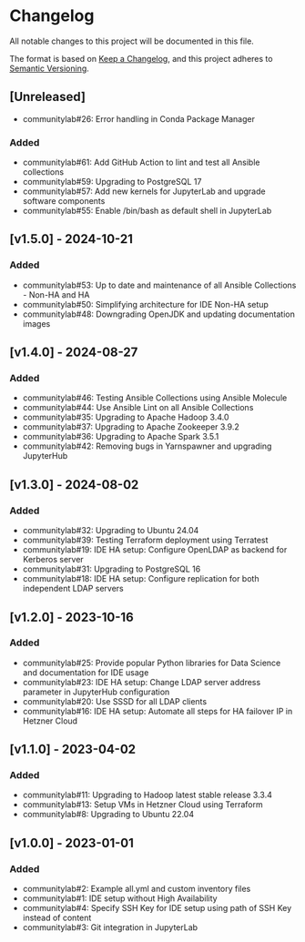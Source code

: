 # Changelog

All notable changes to this project will be documented in this file.

The format is based on [Keep a Changelog](https://keepachangelog.com/en/1.0.0/),
and this project adheres to [Semantic Versioning](https://semver.org/spec/v2.0.0.html).

## [Unreleased]

- communitylab#26: Error handling in Conda Package Manager

### Added

- communitylab#61: Add GitHub Action to lint and test all Ansible collections
- communitylab#59: Upgrading to PostgreSQL 17
- communitylab#57: Add new kernels for JupyterLab and upgrade software components
- communitylab#55: Enable /bin/bash as default shell in JupyterLab

## [v1.5.0] - 2024-10-21

### Added

- communitylab#53: Up to date and maintenance of all Ansible Collections - Non-HA and HA
- communitylab#50: Simplifying architecture for IDE Non-HA setup
- communitylab#48: Downgrading OpenJDK and updating documentation images

## [v1.4.0] - 2024-08-27

### Added

- communitylab#46: Testing Ansible Collections using Ansible Molecule
- communitylab#44: Use Ansible Lint on all Ansible Collections
- communitylab#35: Upgrading to Apache Hadoop 3.4.0
- communitylab#37: Upgrading to Apache Zookeeper 3.9.2
- communitylab#36: Upgrading to Apache Spark 3.5.1
- communitylab#42: Removing bugs in Yarnspawner and upgrading JupyterHub

## [v1.3.0] - 2024-08-02

### Added

- communitylab#32: Upgrading to Ubuntu 24.04
- communitylab#39: Testing Terraform deployment using Terratest
- communitylab#19: IDE HA setup: Configure OpenLDAP as backend for Kerberos server
- communitylab#31: Upgrading to PostgreSQL 16
- communitylab#18: IDE HA setup: Configure replication for both independent LDAP servers

## [v1.2.0] - 2023-10-16

### Added

- communitylab#25: Provide popular Python libraries for Data Science and documentation for IDE usage
- communitylab#23: IDE HA setup: Change LDAP server address parameter in JupyterHub configuration
- communitylab#20: Use SSSD for all LDAP clients
- communitylab#16: IDE HA setup: Automate all steps for HA failover IP in Hetzner Cloud

## [v1.1.0] - 2023-04-02

### Added

- communitylab#11: Upgrading to Hadoop latest stable release 3.3.4
- communitylab#13: Setup VMs in Hetzner Cloud using Terraform
- communitylab#8: Upgrading to Ubuntu 22.04

## [v1.0.0] - 2023-01-01

### Added
 
- communitylab#2: Example all.yml and custom inventory files
- communitylab#1: IDE setup without High Availability
- communitylab#4: Specify SSH Key for IDE setup using path of SSH Key instead of content
- communitylab#3: Git integration in JupyterLab

